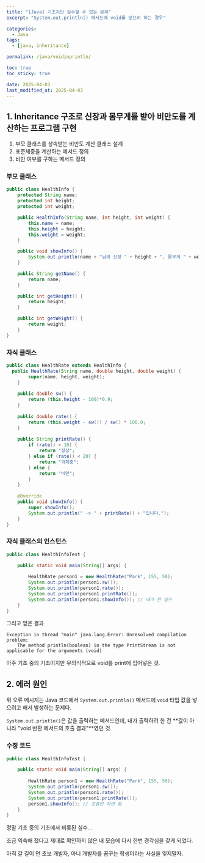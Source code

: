 ```yaml
---
title: "[Java] 기초지만 실수할 수 있는 문제"
excerpt: "System.out.println() 메서드에 void를 넣으려 하는 경우"

categories:
  - Java
tags:
  - [java, inheritance]

permalink: /java/voidinprintln/

toc: true
toc_sticky: true

date: 2025-04-03
last_modified_at: 2025-04-03
---
```


## 1. Inheritance 구조로 신장과 몸무게를 받아 비만도를 계산하는 프로그램 구현

1. 부모 클래스를 상속받는 비만도 계산 클래스 설계
2. 표준체중을 계산하는 메서드 정의
3. 비만 여부를 구하는 메서드 정의

### 부모 클래스

```java
public class HealthInfo {
    protected String name;
    protected int height;
    protected int weight;

    public HealthInfo(String name, int height, int weight) {
        this.name = name;
        this.height = height;
        this.weight = weight;
    }

    public void showInfo() {
        System.out.println(name + "님의 신장 " + height + ", 몸무게 " + weight + "kg 입니다.");
    }

    public String getName() {
        return name;
    }

    public int getHeight() {
        return height;
    }

    public int getWeight() {
        return weight;
    }
}
```

### 자식 클래스

```java
public class HealthRate extends HealthInfo {
  public HealthRate(String name, double height, double weight) {
		super(name, height, weight);
	}
	
	public double sw() {
		return (this.height - 100)*0.9;
	}
	
	public double rate() {
		return (this.weight - sw()) / sw() * 100.0;
	}
	
	public String printRate() {
		if (rate() < 10) {
			return "정상";
		} else if (rate() < 20) {
			return "과체중";
		} else {
			return "비만";
		}
	}
	
	@Override
	public void showInfo() {
		super.showInfo();
		System.out.println(" -> " + printRate() + "입니다.");
	}
}
```

### 자식 클래스의 인스턴스

```java
public class HealthInfoTest {

	public static void main(String[] args) {
		
		HealthRate person1 = new HealthRate("Park", 155, 50);
		System.out.println(person1.sw());
		System.out.println(person1.rate());
		System.out.println(person1.printRate());
		System.out.println(person1.showInfo()); // 내가 한 실수
	}
}
```

그리고 얻은 결과

```text
Exception in thread "main" java.lang.Error: Unresolved compilation problem:
    The method println(boolean) in the type PrintStream is not applicable for the arguments (void)
```

아주 기초 중의 기초이지만 무의식적으로 void를 print에 집어넣은 것.

## 2. 에러 원인

위 오류 메시지는 Java 코드에서 `System.out.println()` 메서드에 `void` 타입 값을 넣으려고 해서 발생하는 문제다.

`System.out.println()`은 값을 출력하는 메서드인데, 내가 출력하려 한 건 **값이 아니라 "void 반환 메서드의 호출 결과"**였던 것.

### 수정 코드

```java
public class HealthInfoTest {

	public static void main(String[] args) {
		
		HealthRate person1 = new HealthRate("Park", 155, 50);
		System.out.println(person1.sw());
		System.out.println(person1.rate());
		System.out.println(person1.printRate());
		person1.showInfo(); // 호출만 하면 됨
	}
}
```

정말 기초 중의 기초에서 비롯된 실수...

조금 익숙해 졌다고 제대로 확인하지 않은 내 모습에 다시 한번 경각심을 갖게 되었다.

아직 갈 길이 먼 초보 개발자, 아니 개발자를 꿈꾸는 학생이라는 사실을 잊지말자.